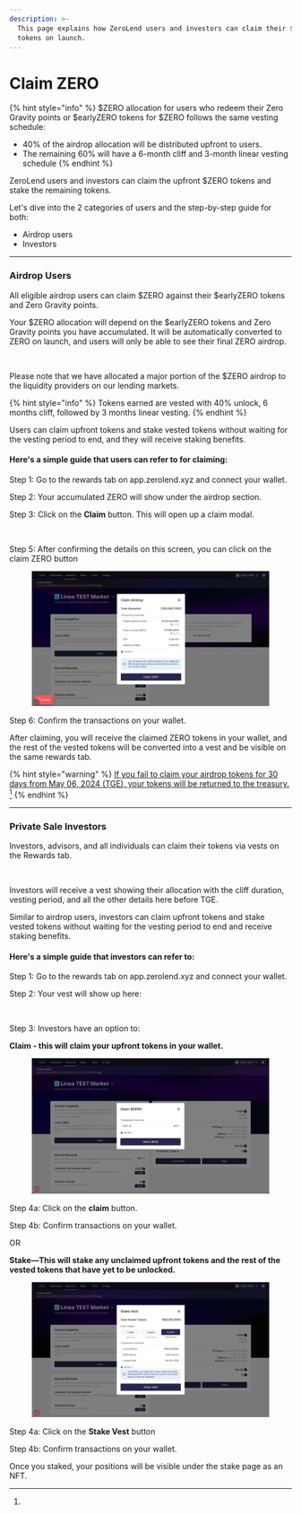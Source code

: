 ```yaml
---
description: >-
  This page explains how ZeroLend users and investors can claim their $ZERO
  tokens on launch.
---
```


# Claim ZERO

{% hint style="info" %}
$ZERO allocation for users who redeem their Zero Gravity points or $earlyZERO tokens for $ZERO follows the same vesting schedule:&#x20;

* 40% of the airdrop allocation will be distributed upfront to users.&#x20;
* The remaining 60% will have a 6-month cliff and 3-month linear vesting schedule
{% endhint %}

ZeroLend users and investors can claim the upfront $ZERO tokens and stake the remaining tokens.&#x20;

Let's dive into the 2 categories of users and the step-by-step guide for both:&#x20;

* Airdrop users
* Investors&#x20;

***

### Airdrop Users&#x20;

All eligible airdrop users can claim $ZERO against their $earlyZERO tokens and Zero Gravity points.&#x20;

Your $ZERO allocation will depend on the $earlyZERO tokens and Zero Gravity points you have accumulated. It will be automatically converted to ZERO on launch, and users will only be able to see their final ZERO airdrop.&#x20;

<figure><img src="../../.gitbook/assets/Screenshot 2024-05-06 at 2.28.51 AM copy 2.png" alt=""><figcaption></figcaption></figure>

Please note that we have allocated a major portion of the $ZERO airdrop to the liquidity providers on our lending markets.&#x20;

{% hint style="info" %}
Tokens earned are vested with 40% unlock, 6 months cliff, followed by 3 months linear vesting.
{% endhint %}

Users can claim upfront tokens and stake vested tokens without waiting for the vesting period to end, and they will receive staking benefits.

#### Here's a simple guide that users can refer to for claiming:&#x20;

Step 1: Go to the rewards tab on app.zerolend.xyz and connect your wallet.

Step 2: Your accumulated ZERO will show under the airdrop section.

Step 3: Click on the **Claim** button. This will open up a claim modal.&#x20;

<figure><img src="../../.gitbook/assets/Screenshot 2024-05-06 at 2.28.51 AM copy 2 (2).png" alt=""><figcaption></figcaption></figure>

Step 5: After confirming the details on this screen, you can click on the claim ZERO button &#x20;

<figure><img src="../../.gitbook/assets/telegram-cloud-photo-size-5-6179343348142291353-y (1).jpg" alt=""><figcaption></figcaption></figure>

Step 6: Confirm the transactions on your wallet. &#x20;

After claiming, you will receive the claimed ZERO tokens in your wallet, and the rest of the vested tokens will be converted into a vest and be visible on the same rewards tab.&#x20;

{% hint style="warning" %}
[If you fail to claim your airdrop tokens for 30 days from May 06, 2024 (TGE), your tokens will be returned to the treasury. ](#user-content-fn-1)[^1]
{% endhint %}

***

### Private Sale Investors

Investors, advisors, and all individuals can claim their tokens via vests on the Rewards tab.&#x20;

<figure><img src="../../.gitbook/assets/Screenshot 2024-05-06 at 2.28.51 AM copy 3.png" alt=""><figcaption></figcaption></figure>

Investors will receive a vest showing their allocation with the cliff duration, vesting period, and all the other details here before TGE.

Similar to airdrop users, investors can claim upfront tokens and stake vested tokens without waiting for the vesting period to end and receive staking benefits.

#### Here's a simple guide that investors can refer to:&#x20;

Step 1: Go to the rewards tab on app.zerolend.xyz and connect your wallet.

Step 2: Your vest will show up here:

<figure><img src="../../.gitbook/assets/Screenshot 2024-05-06 at 2.28.51 AM copy 3 (1).png" alt=""><figcaption></figcaption></figure>

Step 3: Investors have an option to:

**Claim - this will claim your upfront tokens in your wallet.**

<figure><img src="../../.gitbook/assets/telegram-cloud-document-5-6179343347686051619 (5).jpg" alt=""><figcaption></figcaption></figure>

Step 4a: Click on the **claim** button.

Step 4b: Confirm transactions on your wallet.

OR&#x20;

**Stake—This will stake any unclaimed upfront tokens and the rest of the vested tokens that have yet to be unlocked.**

<figure><img src="../../.gitbook/assets/telegram-cloud-document-5-6179343347686051620.jpg" alt=""><figcaption></figcaption></figure>

Step 4a: Click on the **Stake Vest** button

Step 4b: Confirm transactions on your wallet.

Once you staked, your positions will be visible under the stake page as an NFT.&#x20;

[^1]: 

